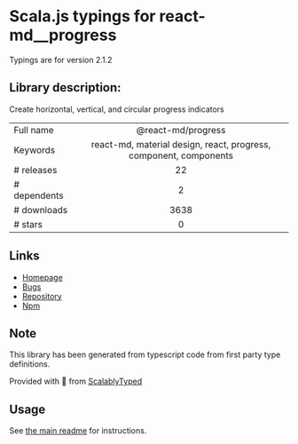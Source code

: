 
# Scala.js typings for react-md__progress

Typings are for version 2.1.2

## Library description:
Create horizontal, vertical, and circular progress indicators

|                    |                 |
| ------------------ | :-------------: |
| Full name          | @react-md/progress |
| Keywords           | react-md, material design, react, progress, component, components |
| # releases         | 22 |
| # dependents       | 2 |
| # downloads        | 3638 |
| # stars            | 0 |

## Links
- [Homepage](https://react-md.dev/packages/progress/demos)
- [Bugs](https://github.com/mlaursen/react-md/issues)
- [Repository](https://github.com/mlaursen/react-md)
- [Npm](https://www.npmjs.com/package/%40react-md%2Fprogress)
    


## Note
This library has been generated from typescript code from first party type definitions.

Provided with :purple_heart: from [ScalablyTyped](https://github.com/oyvindberg/ScalablyTyped)

## Usage
See [the main readme](../../readme.md) for instructions.



